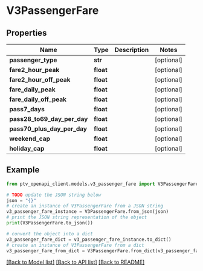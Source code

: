 # V3PassengerFare


## Properties

Name | Type | Description | Notes
------------ | ------------- | ------------- | -------------
**passenger_type** | **str** |  | [optional] 
**fare2_hour_peak** | **float** |  | [optional] 
**fare2_hour_off_peak** | **float** |  | [optional] 
**fare_daily_peak** | **float** |  | [optional] 
**fare_daily_off_peak** | **float** |  | [optional] 
**pass7_days** | **float** |  | [optional] 
**pass28_to69_day_per_day** | **float** |  | [optional] 
**pass70_plus_day_per_day** | **float** |  | [optional] 
**weekend_cap** | **float** |  | [optional] 
**holiday_cap** | **float** |  | [optional] 

## Example

```python
from ptv_openapi_client.models.v3_passenger_fare import V3PassengerFare

# TODO update the JSON string below
json = "{}"
# create an instance of V3PassengerFare from a JSON string
v3_passenger_fare_instance = V3PassengerFare.from_json(json)
# print the JSON string representation of the object
print(V3PassengerFare.to_json())

# convert the object into a dict
v3_passenger_fare_dict = v3_passenger_fare_instance.to_dict()
# create an instance of V3PassengerFare from a dict
v3_passenger_fare_from_dict = V3PassengerFare.from_dict(v3_passenger_fare_dict)
```
[[Back to Model list]](../README.md#documentation-for-models) [[Back to API list]](../README.md#documentation-for-api-endpoints) [[Back to README]](../README.md)


